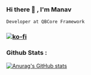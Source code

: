 ### Hi there 👋 , I'm Manav
```
Developer at QBCore Framework 
```
<!--
**singh-manavv/singh-manavv** is a ✨ _special_ ✨ repository because its `README.md` (this file) appears on your GitHub profile.

Here are some ideas to get you started:

- 🔭 I’m currently working on ...
- 🌱 I’m currently learning ...
- 👯 I’m looking to collaborate on ...
- 🤔 I’m looking for help with ...
- 💬 Ask me about ...
- 📫 How to reach me: ...
- 😄 Pronouns: ...
- ⚡ Fun fact: ...
-->
### [![ko-fi](https://ko-fi.com/img/githubbutton_sm.svg)](https://ko-fi.com/P5P2DYTUD)
### Github Stats :
[![Anurag's GitHub stats](https://github-readme-stats.vercel.app/api?username=singh-manavv&theme=dracula&show_icons=true&icon_color=ffb703&title_color=0096c7&bg_color=252422)](https://github.com/anuraghazra/github-readme-stats)




